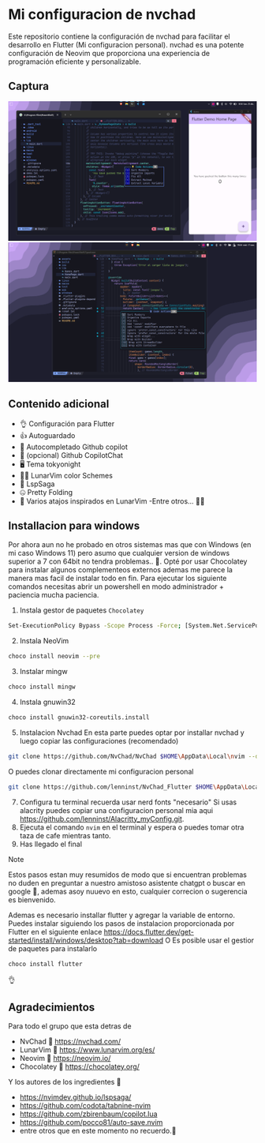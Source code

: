 # Mi configuracion de nvchad 
Este repositorio contiene la configuración de nvchad para facilitar el desarrollo en Flutter (Mi configuracion personal). nvchad es una potente configuración de Neovim que proporciona una experiencia de programación eficiente y personalizable.

## Captura 

![nvchad para Flutter](capturas/democaptura.png)
![nvchad para Flutter](vimChad.png)
## Contenido adicional
- 👌 Configuración para Flutter
- 👍 Autoguardado
- 🍿 Autocompletado Github copilot
- 🤖 (opcional) Github CopilotChat 
- 🖥️ Tema tokyonight
- 😶‍🌫️ LunarVim color Schemes
- 🫡 LspSaga 
- 🤐 Pretty Folding
- 🙂 Varios atajos inspirados en LunarVim
-Entre otros... 🥲🥲
## Installacion para windows
Por ahora aun no he probado en otros sistemas mas que con Windows (en mi caso Windows 11) pero asumo que cualquier version de windows superior a 7 con 64bit no tendra problemas.. 🥲.
Opté por usar Chocolatey para instalar algunos complementeos externos ademas me parece la manera mas facil de instalar todo en fin.
Para ejecutar los siguiente comandos necesitas abrir un powershell en modo administrador + paciencia mucha paciencia.
1. Instala gestor de paquetes `Chocolatey`
```bash
Set-ExecutionPolicy Bypass -Scope Process -Force; [System.Net.ServicePointManager]::SecurityProtocol = [System.Net.ServicePointManager]::SecurityProtocol -bor 3072; iex ((New-Object System.Net.WebClient).DownloadString('https://community.chocolatey.org/install.ps1'))
```
2. Instala NeoVim
```bash
choco install neovim --pre 
```
3. Instalar mingw
```bash
choco install mingw
```
4. Instala gnuwin32
```bash
choco install gnuwin32-coreutils.install
```
5. Instalacion Nvchad
En esta parte puedes optar por installar nvchad y luego copiar las configuraciones (recomendado)
```bash
git clone https://github.com/NvChad/NvChad $HOME\AppData\Local\nvim --depth 1 && nvim
```
O puedes clonar directamente mi configuracion personal
```bash
git clone https://github.com/lenninst/NvChad_Flutter $HOME\AppData\Local\nvim --depth 1 && nvim
```
7. Configura tu terminal recuerda usar nerd fonts "necesario"
   Si usas alacrity puedes copiar una configuracion personal mia aqui https://github.com/lenninst/Alacritty_myConfig.git.
9. Ejecuta el comando `nvim` en el terminal y espera o puedes tomar otra taza de cafe mientras tanto.
10. Has llegado el final

> [!NOTE]
> Estos pasos estan muy resumidos de modo que si encuentran problemas no duden en preguntar a nuestro amistoso asistente chatgpt o buscar en google 🫡, ademas asoy nuuevo en esto, cualquier correcion o sugerencia es bienvenido.

Ademas es necesario installar flutter y agregar la variable de entorno.
Puedes instalar siguiendo los pasos de instalacion proporcionada por Flutter en el siguiente enlace https://docs.flutter.dev/get-started/install/windows/desktop?tab=download
O Es posible usar el gestior de paquetes para instalarlo
```bash
choco install flutter
```
👌
## Agradecimientos
Para todo el grupo que esta detras de
- NvChad  💚 https://nvchad.com/
- LunarVim 💜 https://www.lunarvim.org/es/
- Neovim 🤎 https://neovim.io/
- Chocolatey 🩵 https://chocolatey.org/
  
Y los autores de los ingredientes 🧡
- https://nvimdev.github.io/lspsaga/
- https://github.com/codota/tabnine-nvim
- https://github.com/zbirenbaum/copilot.lua
- https://github.com/pocco81/auto-save.nvim
- entre otros que en este momento no recuerdo.🙏




